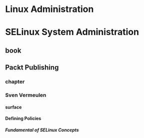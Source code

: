 # Linux Administration
# SELinux System Administration
## book
## Packt Publishing
### chapter
### Sven Vermeulen

#### surface
#### Defining Policies
##### Fundamental of SELinux Concepts






